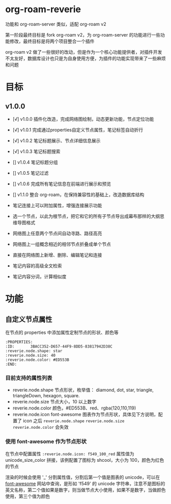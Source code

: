 # org-roam-reverie

功能和 org-roam-server 类似，适配 org-roam v2

第一阶段最终目标是 fork org-roam v2，为 org-roam-server 的功能进行一些功能修改，最终目标是将两个项目整合一个插件

org-roam v2 做了一些很好的改动，但是作为一个核心功能提供者，对插件开发不太友好，数据库设计也只是为自身使用方便，为插件的功能实现带来了一些麻烦和问题

# 目标
## v1.0.0

- [√] v1.0.0 插件化改造，完成网络图绘制，动态更新功能，节点定位功能
- [√] v1.0.1 完成通过properties自定义节点属性，笔记标签自动折行
- [√] v1.0.2 笔记标题展示、节点详细信息展示
- [√] v1.0.3 笔记标题搜索
- [] v1.0.4 笔记标题分组
- [] v1.0.5 笔记过滤
- [] v1.0.6 完成所有笔记信息在前端进行展示和预览
- [] v1.1.0 整合 org-roam，在保持兼容性的基础上，改造数据库结构

- 笔记连接上可以附加属性，增强连接展示功能
- 选一个节点，以此为根节点，把它和它的所有子节点导出成幕布那样的大纲思维导图格式
- 网络图上任意两个节点间自动寻路、路径高亮
- 网络图上一组概念相近的相邻节点折叠成单个节点
- 直接在网络图上新增、删除、编辑笔记和连接
- 笔记内容的高级全文检索
- 笔记内容分词，计算相似度

# 功能
## 自定义节点属性
在节点的 properties 中添加属性定制节点的形状、颜色等

```
:PROPERTIES:
:ID:       3BACC352-D657-44F9-8DD5-83817942D38C
:reverie.node.shape: star
:reverie.node.size: 40
:reverie.node.color: #ED553B
:END:
```

### 目前支持的属性列表

- reverie.node.shape 节点形状，枚举值： diamond, dot, star, triangle, triangleDown, hexagon, square.
- reverie.node.size 节点大小，10 以上数字
- reverie.node.color 颜色，#ED553B、red、rgba(120,110,119)
- reverie.node.icon font-awesome 图表作为节点形状，具体见下方说明，配置了 icon 之后 `reverie.node.shape` `reverie.node.size` `reverie.node.color` 会失效

### 使用 font-awesome 作为节点形状

在节点中配置属性 `:reverie.node.icon: f549_100_red` 属性值为 unicode\_size\_color 拼接，该例配置了图标为 shcool，大小为 100，颜色为红色的节点

渲染的时候会使用 '\_' 分割属性值，分割后第一个值是图表的 unicode，可以在[font-awesome](https://fontawesome.com/) 网站中查询，是形如 'f549' 的 unicode 字符串，注意不是图标的英文名称，第二个值如果是数字，则当做节点大小使用，如果不是数字，当做颜色使用，第三个值为颜色
